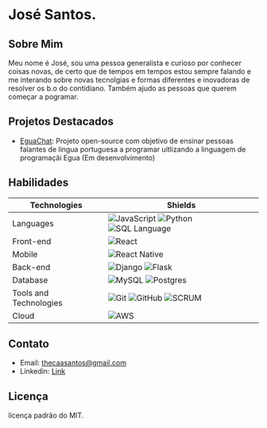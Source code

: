 # José Santos.

## Sobre Mim
Meu nome é José, sou uma pessoa generalista e curioso por conhecer coisas novas, de certo que de tempos em tempos estou sempre falando e me interando sobre novas tecnolgias e formas diferentes e inovadoras de resolver os b.o do contidiano. Também ajudo as pessoas que querem começar a pogramar.


## Projetos Destacados
- [EguaChat](link-para-o-repositorio): Projeto open-source com objetivo de ensinar pessoas falantes de lingua portuguesa a programar uitlizando a linguagem de programaçãi Egua (Em desenvolvimento)

## Habilidades

| Technologies | Shields |
| --- | --- |
| Languages | ![JavaScript](https://img.shields.io/badge/JavaScript-beginner-yellow) ![Python](https://img.shields.io/badge/Python-Intermediate-blue) ![SQL Language](https://img.shields.io/badge/SQL%20Language-Intermediate-lightgrey) |
| Front-end | ![React](https://img.shields.io/badge/React-beginner-blue) |
| Mobile | ![React Native](https://img.shields.io/badge/React%20Native-beginner-blue) |
| Back-end | ![Django](https://img.shields.io/badge/Django-beginner-green) ![Flask](https://img.shields.io/badge/Flask-Intermediate-yellowgreen) |
| Database | ![MySQL](https://img.shields.io/badge/MySQL-Intermediate-blue) ![Postgres](https://img.shields.io/badge/Postgres-beginner-blueviolet) |
| Tools and Technologies | ![Git](https://img.shields.io/badge/Git-Intermediate-orange) ![GitHub](https://img.shields.io/badge/GitHub-Intermediate-green) ![SCRUM](https://img.shields.io/badge/SCRUM-beginner-yellowgreen) |
| Cloud | ![AWS](https://img.shields.io/badge/AWS-beginner-orange) |


## Contato
- Email: [thecaasantos@gmail.com](mailto:thecaasantos@gmail.com)
- Linkedin: [Link](https://www.linkedin.com/in/josesantosdev/) 

## Licença
licença padrão do MIT.
